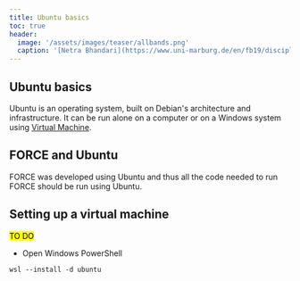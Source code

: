 ```yaml
---
title: Ubuntu basics
toc: true
header:
  image: '/assets/images/teaser/allbands.png'
  caption: '[Netra Bhandari](https://www.uni-marburg.de/en/fb19/disciplines/physisch/environmentalinformatics){:target="_blank"}'
---
```


## Ubuntu basics

Ubuntu is an operating system, built on Debian's architecture and infrastructure. It can be run alone on a computer or on a Windows system using [Virtual Machine](https://learn.microsoft.com/en-us/virtualization/hyper-v-on-windows/quick-start/enable-hyper-v).

## FORCE and Ubuntu

FORCE was developed using Ubuntu and thus all the code needed to run FORCE should be run using Ubuntu.

## Setting up a virtual machine
<mark>TO DO </mark>

* Open Windows PowerShell 
```
wsl --install -d ubuntu
```


